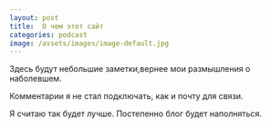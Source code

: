 ```yaml
---
layout: post
title:  О чем этот сайт
categories: podcast
image: /assets/images/image-default.jpg
---
```


Здесь будут небольшие заметки,вернее мои размышления о наболевшем.

Комментарии я не стал подключать, как и почту для связи. 

Я считаю так будет лучше. Постепенно блог будет наполняться.
